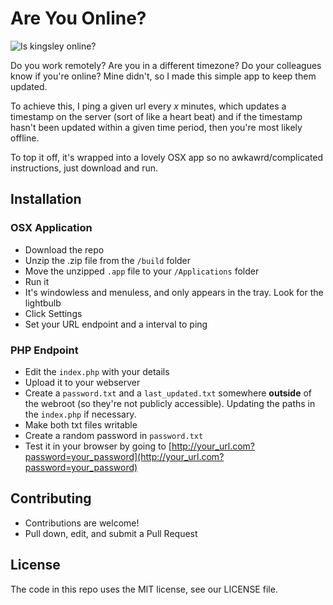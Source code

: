 # Are You Online?

![Is kingsley online?](http://i.imgur.com/y6JwjAI.png "Is Kingsley Online?")

Do you work remotely? Are you in a different timezone? Do your colleagues know if you're online? Mine didn't, so I made this simple app to keep them updated.

To achieve this, I ping a given url every _x_ minutes, which updates a timestamp on the server (sort of like a heart beat) and if the timestamp hasn't been updated within a given time period, then you're most likely offline.

To top it off, it's wrapped into a lovely OSX app so no awkawrd/complicated instructions, just download and run.

## Installation
### OSX Application
  - Download the repo
  - Unzip the .zip file from the `/build` folder
  - Move the unzipped `.app` file to your `/Applications` folder
  - Run it
  - It's windowless and menuless, and only appears in the tray. Look for the lightbulb
  - Click Settings
  - Set your URL endpoint and a interval to ping

### PHP Endpoint  
  - Edit the `index.php` with your details
  - Upload it to your webserver
  - Create a `password.txt` and a `last_updated.txt` somewhere **outside** of the webroot (so they're not publicly accessible). Updating the paths in the `index.php` if necessary.
  - Make both txt files writable
  - Create a random password in `password.txt`
  - Test it in your browser by going to [http://your_url.com?password=your_password](http://your_url.com?password=your_password)
  
  
## Contributing
   - Contributions are welcome!
   - Pull down, edit, and submit a Pull Request

## License
The code in this repo uses the MIT license, see our LICENSE file.